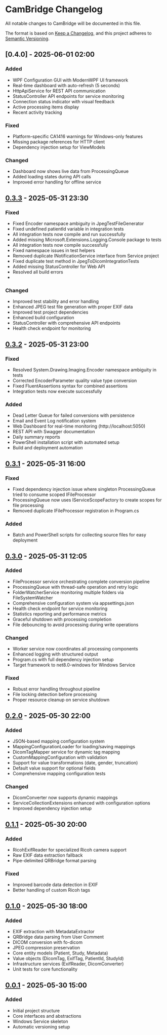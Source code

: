 # CamBridge Changelog

All notable changes to CamBridge will be documented in this file.

The format is based on [Keep a Changelog](https://keepachangelog.com/en/1.0.0/),
and this project adheres to [Semantic Versioning](https://semver.org/spec/v2.0.0.html).

## [0.4.0] - 2025-06-01 02:00
### Added
- WPF Configuration GUI with ModernWPF UI framework
- Real-time dashboard with auto-refresh (5 seconds)
- HttpApiService for REST API communication  
- StatusController API endpoints for service monitoring
- Connection status indicator with visual feedback
- Active processing items display
- Recent activity tracking

### Fixed
- Platform-specific CA1416 warnings for Windows-only features
- Missing package references for HTTP client
- Dependency injection setup for ViewModels

### Changed
- Dashboard now shows live data from ProcessingQueue
- Added loading states during API calls
- Improved error handling for offline service

## [0.3.3] - 2025-05-31 23:30
### Fixed
- Fixed Encoder namespace ambiguity in JpegTestFileGenerator
- Fixed undefined patientId variable in integration tests
- All integration tests now compile and run successfully
- Added missing Microsoft.Extensions.Logging.Console package to tests
- All integration tests now compile successfully
- Fixed namespace issues in test helpers
- Removed duplicate INotificationService interface from Service project
- Fixed duplicate test method in JpegToDicomIntegrationTests
- Added missing StatusController for Web API
- Resolved all build errors
- 
### Changed
- Improved test stability and error handling
- Enhanced JPEG test file generation with proper EXIF data
- Improved test project dependencies
- Enhanced build configuration
- StatusController with comprehensive API endpoints
- Health check endpoint for monitoring

## [0.3.2] - 2025-05-31 23:00
### Fixed
- Resolved System.Drawing.Imaging.Encoder namespace ambiguity in tests
- Corrected EncoderParameter quality value type conversion  
- Fixed FluentAssertions syntax for combined assertions
- Integration tests now execute successfully

### Added
- Dead Letter Queue for failed conversions with persistence
- Email and Event Log notification system
- Web Dashboard for real-time monitoring (http://localhost:5050)
- REST API with Swagger documentation
- Daily summary reports
- PowerShell installation script with automated setup
- Build and deployment automation

## [0.3.1] - 2025-05-31 16:00
### Fixed
- Fixed dependency injection issue where singleton ProcessingQueue tried to consume scoped IFileProcessor
- ProcessingQueue now uses IServiceScopeFactory to create scopes for file processing
- Removed duplicate IFileProcessor registration in Program.cs

### Added
- Batch and PowerShell scripts for collecting source files for easy deployment

## [0.3.0] - 2025-05-31 12:05
### Added
- FileProcessor service orchestrating complete conversion pipeline
- ProcessingQueue with thread-safe operation and retry logic
- FolderWatcherService monitoring multiple folders via FileSystemWatcher
- Comprehensive configuration system via appsettings.json
- Health check endpoint for service monitoring
- Statistics reporting and performance metrics
- Graceful shutdown with processing completion
- File debouncing to avoid processing during write operations

### Changed
- Worker service now coordinates all processing components
- Enhanced logging with structured output
- Program.cs with full dependency injection setup
- Target framework to net8.0-windows for Windows Service

### Fixed
- Robust error handling throughout pipeline
- File locking detection before processing
- Proper resource cleanup on service shutdown

## [0.2.0] - 2025-05-30 22:00
### Added
- JSON-based mapping configuration system
- MappingConfigurationLoader for loading/saving mappings
- DicomTagMapper service for dynamic tag mapping
- CustomMappingConfiguration with validation
- Support for value transformations (date, gender, truncation)
- Default value support for optional fields
- Comprehensive mapping configuration tests

### Changed
- DicomConverter now supports dynamic mappings
- ServiceCollectionExtensions enhanced with configuration options
- Improved dependency injection setup

## [0.1.1] - 2025-05-30 20:00
### Added
- RicohExifReader for specialized Ricoh camera support
- Raw EXIF data extraction fallback
- Pipe-delimited QRBridge format parsing
### Fixed
- Improved barcode data detection in EXIF
- Better handling of custom Ricoh tags

## [0.1.0] - 2025-05-30 18:00
### Added
- EXIF extraction with MetadataExtractor
- QRBridge data parsing from User Comment
- DICOM conversion with fo-dicom
- JPEG compression preservation
- Core entity models (Patient, Study, Metadata)
- Value objects (DicomTag, ExifTag, PatientId, StudyId)
- Infrastructure services (ExifReader, DicomConverter)
- Unit tests for core functionality

## [0.0.1] - 2025-05-30 15:00
### Added
- Initial project structure
- Core interfaces and abstractions
- Windows Service skeleton
- Automatic versioning setup

[0.3.3]: https://github.com/claude/cambridge/compare/v0.3.2...v0.3.3
[0.3.2]: https://github.com/claude/cambridge/compare/v0.3.1...v0.3.2
[0.3.1]: https://github.com/claude/cambridge/compare/v0.3.0...v0.3.1
[0.3.0]: https://github.com/claude/cambridge/compare/v0.2.0...v0.3.0
[0.2.0]: https://github.com/claude/cambridge/compare/v0.1.1...v0.2.0
[0.1.1]: https://github.com/claude/cambridge/compare/v0.1.0...v0.1.1
[0.1.0]: https://github.com/claude/cambridge/compare/v0.0.1...v0.1.0
[0.0.1]: https://github.com/claude/cambridge/releases/tag/v0.0.1
